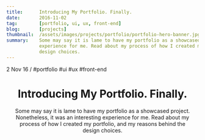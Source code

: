 ```yaml
---
title:      Introducing My Portfolio. Finally.
date:       2016-11-02
tag:        [portfolio, ui, ux, front-end]
blog:       [projects]
thumbnail:  /assets/images/projects/portfolio/portfolio-hero-banner.jpg
summary:    Some may say it is lame to have my portfolio as a showcased project. Nonetheless, it was an interesting
            experience for me. Read about my process of how I created my portfolio, and my reasons behind the
            design choices.
---
```


<div class="flex flex-wrap font-small uppercase header grey mb8">
  <time>2 Nov 16</time>
  <span class="px1 grey-lighter">/</span>
  <span class="m0 mr2">#portfolio</span>
  <span class="m0 mr2">#ui</span>
  <span class="m0 mr2">#ux</span>
  <span class="m0 mr2">#front-end</span>
</div>

<header>
  <h1 class="mt0 mb2 grey-darker bold line-height-title font-double sm-font-triple">Introducing My Portfolio. Finally.</h1>
  <p class="mb0 grey sans line-height-small">Some may say it is lame to have my portfolio as a showcased project. Nonetheless, it was an interesting experience for me. Read about my process of how I created my portfolio, and my reasons behind the design choices.</p>
</header>

